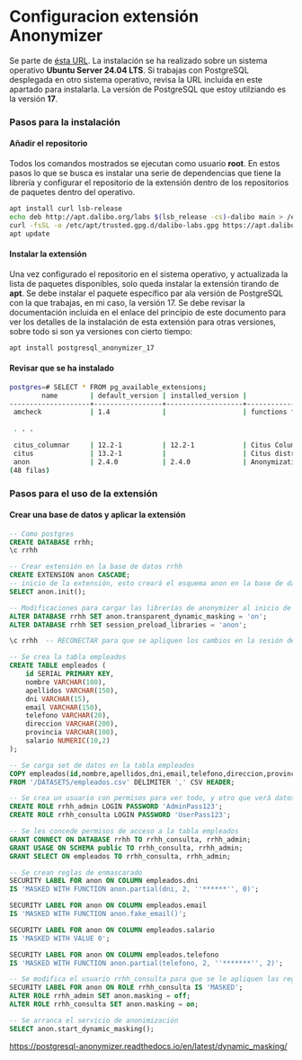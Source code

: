 # Configuracion extensión Anonymizer
Se parte de [ésta URL](https://postgresql-anonymizer.readthedocs.io/en/latest/INSTALL/#install-on-debian-ubuntu). La instalación se ha realizado sobre un sistema operativo **Ubuntu Server 24.04 LTS**. Si trabajas con PostgreSQL desplegada en otro sistema operativo, revisa la URL incluida en este apartado para instalarla. La versión de PostgreSQL que estoy utilziando es la versión **17**.

### Pasos para la instalación
#### Añadir el repositorio 
Todos los comandos mostrados se ejecutan como usuario **root**. En estos pasos lo que se busca es instalar una serie de dependencias que tiene la librería y configurar el repositorio de la extensión dentro de los repositorios de paquetes dentro del operativo.

```bash
apt install curl lsb-release
echo deb http://apt.dalibo.org/labs $(lsb_release -cs)-dalibo main > /etc/apt/sources.list.d/dalibo-labs.list
curl -fsSL -o /etc/apt/trusted.gpg.d/dalibo-labs.gpg https://apt.dalibo.org/labs/debian-dalibo.gpg
apt update
```

#### Instalar la extensión
Una vez configurado el repositorio en el sistema operativo, y actualizada la lista de paquetes disponibles, solo queda instalar la extensión tirando de **apt**. Se debe instalar el paquete específico par ala versión de PostgreSQL con la que trabajas, en mi caso, la versión 17. Se debe revisar la documentación incluida en el enlace del principio de este documento para ver los detalles de la instalación de esta extensión para otras versiones, sobre todo si son ya versiones con cierto tiempo:

```bash
apt install postgresql_anonymizer_17
```

#### Revisar que se ha instalado

```bash
postgres=# SELECT * FROM pg_available_extensions;
        name        | default_version | installed_version |                                comment                                 
--------------------+-----------------+-------------------+------------------------------------------------------------------------
 amcheck            | 1.4             |                   | functions for verifying relation integrity
 
 . . . 

 citus_columnar     | 12.2-1          | 12.2-1            | Citus Columnar extension
 citus              | 13.2-1          |                   | Citus distributed database
 anon               | 2.4.0           | 2.4.0             | Anonymization & Data Masking for PostgreSQL
(48 filas)
```

### Pasos para el uso de la extensión
#### Crear una base de datos y aplicar la extensión

```sql
-- Como postgres
CREATE DATABASE rrhh;
\c rrhh

-- Crear extensión en la base de datos rrhh
CREATE EXTENSION anon CASCADE;
-- inicio de la extensión, esto creará el esquema anon en la base de datos rrhh
SELECT anon.init();

-- Modificaciones para cargar las librerías de anonymizer al inicio de las sesiones en PostgreSQL y modificar la base de datos para habilitar dynamic data masking
ALTER DATABASE rrhh SET anon.transparent_dynamic_masking = 'on';
ALTER DATABASE rrhh SET session_preload_libraries = 'anon';

\c rrhh  -- RECONECTAR para que se apliquen los cambios en la sesión del usuario postgres para seguir con la configuración

-- Se crea la tabla empleados
CREATE TABLE empleados (
    id SERIAL PRIMARY KEY,
    nombre VARCHAR(100),
    apellidos VARCHAR(150),
    dni VARCHAR(15),
    email VARCHAR(150),
    telefono VARCHAR(20),
    direccion VARCHAR(200),
    provincia VARCHAR(100),
    salario NUMERIC(10,2)
);

-- Se carga set de datos en la tabla empleados
COPY empleados(id,nombre,apellidos,dni,email,telefono,direccion,provincia,salario)
FROM '/DATASETS/empleados.csv' DELIMITER ',' CSV HEADER;

-- Se crea un usuario con permisos para ver todo, y otro que verá datos enmascarados
CREATE ROLE rrhh_admin LOGIN PASSWORD 'AdminPass123';
CREATE ROLE rrhh_consulta LOGIN PASSWORD 'UserPass123';

-- Se les concede permisos de acceso a la tabla empleados
GRANT CONNECT ON DATABASE rrhh TO rrhh_consulta, rrhh_admin;
GRANT USAGE ON SCHEMA public TO rrhh_consulta, rrhh_admin;
GRANT SELECT ON empleados TO rrhh_consulta, rrhh_admin;

-- Se crean reglas de enmascarado
SECURITY LABEL FOR anon ON COLUMN empleados.dni
IS 'MASKED WITH FUNCTION anon.partial(dni, 2, ''******'', 0)';

SECURITY LABEL FOR anon ON COLUMN empleados.email
IS 'MASKED WITH FUNCTION anon.fake_email()';

SECURITY LABEL FOR anon ON COLUMN empleados.salario
IS 'MASKED WITH VALUE 0';

SECURITY LABEL FOR anon ON COLUMN empleados.telefono
IS 'MASKED WITH FUNCTION anon.partial(telefono, 2, ''*******'', 2)';

-- Se modifica el usuario rrhh_consulta para que se le apliquen las reglas de enmascarado
SECURITY LABEL FOR anon ON ROLE rrhh_consulta IS 'MASKED';
ALTER ROLE rrhh_admin SET anon.masking = off;
ALTER ROLE rrhh_consulta SET anon.masking = on;

-- Se arranca el servicio de anonimización
SELECT anon.start_dynamic_masking();

```


https://postgresql-anonymizer.readthedocs.io/en/latest/dynamic_masking/



